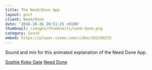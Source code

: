 ```yaml
---
title: The Need/Done App
layout: post
client: Need/Done
date: '2016-10-26 20:51:25 +0100'
thumbnail: /images/thumbnails/need-done.png
category: Sound
embed: https://player.vimeo.com/video/161199255
---
```


Sound and mix for this animated explanation of the Need Done App.

[Sophie Koko Gate](http://www.sophiekokogate.com/)
[Need Done](http://www.needdoneapp.com/)
